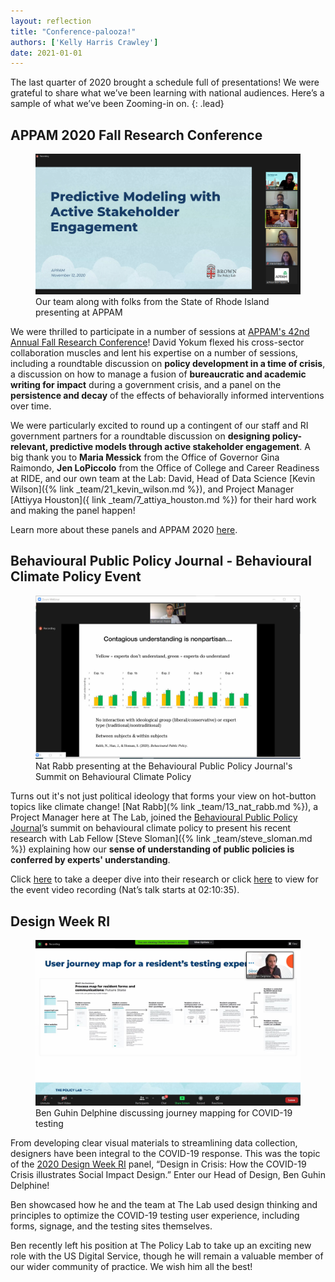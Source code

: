 ```yaml
---
layout: reflection
title: "Conference-palooza!"
authors: ['Kelly Harris Crawley']
date: 2021-01-01
---
```


The last quarter of 2020 brought a schedule full of presentations! We were grateful to share what we’ve been learning with national audiences. Here’s a sample of what we’ve been Zooming-in on.
{: .lead}

## APPAM 2020 Fall Research Conference

<figure>
  <img class="img--rwd" src="/assets/img/reflections/2021-01-01-appam.png" alt="Our team at APPAM">
  <figcaption>Our team along with folks from the State of Rhode Island presenting at APPAM</figcaption>
</figure>

We were thrilled to participate in a number of sessions at [APPAM's 42nd Annual Fall Research Conference](https://www.appam.org/conference-events/fall-research-conference/research-across-the-policy-lifecycle/)! David Yokum flexed his cross-sector collaboration muscles and lent his expertise on a number of sessions, including a roundtable discussion on **policy development in a time of crisis**, a discussion on how to manage a fusion of **bureaucratic and academic writing for impact** during a government crisis, and a panel on the **persistence and decay** of the effects of behaviorally informed interventions over time.

We were particularly excited to round up a contingent of our staff and RI government partners for a roundtable discussion on **designing policy-relevant, predictive models through active stakeholder engagement**. A big thank you to **Maria Messick** from the Office of Governor Gina Raimondo, **Jen LoPiccolo** from the Office of College and Career Readiness at RIDE, and our own team at the Lab: David, Head of Data Science [Kevin Wilson]({% link _team/21_kevin_wilson.md %}), and Project Manager [Attiyya Houston]({ link _team/7_attiya_houston.md %}) for their hard work and making the panel happen!

Learn more about these panels and APPAM 2020 [here](https://appam.confex.com/appam/2020/meetingapp.cgi/Person/34032).

## Behavioural Public Policy Journal - Behavioural Climate Policy Event

<figure>
  <img class="img--rwd" src="/assets/img/reflections/2021-01-01-behavioural.jpg" alt="Nat Rabb presenting at the Behavioural Public Policy Journal's Summit on Behavioural Climate Policy">
  <figcaption>Nat Rabb presenting at the Behavioural Public Policy Journal's Summit on Behavioural Climate Policy</figcaption>
</figure>

Turns out it's not just political ideology that forms your view on hot-button topics like climate change! [Nat Rabb](% link _team/13_nat_rabb.md %}), a Project Manager here at The Lab, joined the [Behavioural Public Policy Journal](https://www.cambridge.org/core/journals/behavioural-public-policy)’s summit on behavioural climate policy to present his recent research with Lab Fellow [Steve Sloman]({% link _team/steve_sloman.md %}) explaining how our **sense of understanding of public policies is conferred by experts' understanding**.

Click [here](https://www.cambridge.org/core/journals/behavioural-public-policy/article/how-others-drive-our-sense-of-understanding-of-policies/3AC030D64B59647AE1F0DA2321E67B0A) to take a deeper dive into their research or click [here](https://cuboulder.zoom.us/rec/play/Y11P5kACroD20Wc-TfIKmKbiiWTBg7rU6xMDDgzW4bm783gsm1Nkg1wXoIoBiCFjGhwlgW1njYrHPjrK.bDEF-zNSI1nK37Bx?startTime=1603464979000&_x_zm_rtaid=GnpkD8-eTGq-_CoQrHHhIA.1610581610681.e9c89f4714155a0a3fb56008bb3ded4e&_x_zm_rhtaid=31) to view for the event video recording (Nat’s talk starts at 02:10:35).

## Design Week RI

<figure>
  <img class="img--rwd" src="/assets/img/reflections/2021-01-01-design-week.jpg" alt="Ben Guhin Delphine discussing journey mapping for COVID-19 testing">
  <figcaption>Ben Guhin Delphine discussing journey mapping for COVID-19 testing</figcaption>
</figure>


From developing clear visual materials to streamlining data collection, designers have been integral to the COVID-19 response. This was the topic of the [2020 Design Week RI](http://www.designxri.com/designweek/event_details/2020-10-05/3488) panel, “Design in Crisis: How the COVID-19 Crisis illustrates Social Impact Design.” Enter our Head of Design, Ben Guhin Delphine!

Ben showcased how he and the team at The Lab used design thinking and principles to optimize the COVID-19 testing user experience, including forms, signage, and the testing sites themselves.

Ben recently left his position at The Policy Lab to take up an exciting new role with the US Digital Service, though he will remain a valuable member of our wider community of practice. We wish him all the best!